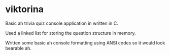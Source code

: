 # viktorina



Basic ah trivia quiz console application in written in C.


Used a linked list for storing the question structure in memory.


Written some basic ah console formatting using ANSI codes so it would look bearable ah.
